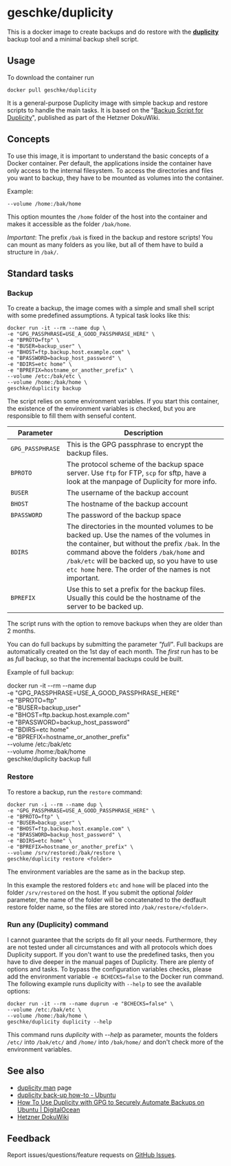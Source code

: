 # geschke/duplicity

This is a docker image to create backups and do restore with the **[duplicity](http://duplicity.nongnu.org/)** backup tool and a minimal backup shell script.

## Usage

To download the container run

    docker pull geschke/duplicity

It is a general-purpose Duplicity image with simple backup and restore scripts to handle the main tasks. It is based on the "[Backup Script for Duplicity](https://wiki.hetzner.de/index.php/Duplicity_Script/en)", published as part of the Hetzner DokuWiki.

## Concepts

To use this image, it is important to understand the basic concepts of a Docker container. Per default, the applications inside the container have only access to the internal filesystem.
To access the directories and files you want to backup, they have to be mounted as volumes into the container.

Example:

    --volume /home:/bak/home

This option mountes the `/home` folder of the host into the container and makes it accessible as the folder `/bak/home`.

*Important*: The prefix `/bak` is fixed in the backup and restore scripts! You can mount as many folders as you like, but all of them have to build a structure in `/bak/`.


## Standard tasks



### Backup

To create a backup, the image comes with a simple and small shell script with some predefined assumptions. A typical task looks like this:

    docker run -it --rm --name dup \
    -e "GPG_PASSPHRASE=USE_A_GOOD_PASSPHRASE_HERE" \
    -e "BPROTO=ftp" \
    -e "BUSER=backup_user" \
    -e "BHOST=ftp.backup.host.example.com" \
    -e "BPASSWORD=backup_host_password" \
    -e "BDIRS=etc home" \
    -e "BPREFIX=hostname_or_another_prefix" \
    --volume /etc:/bak/etc \
    --volume /home:/bak/home \
    geschke/duplicity backup

The script relies on some environment variables. If you start this container, the existence of the environment variables is checked, but you are responsible to fill them with senseful content.

| Parameter | Description |
|-----------|-------------|
| `GPG_PASSPHRASE` | This is the GPG passphrase to encrypt the backup files. |
| `BPROTO` | The protocol scheme of the backup space server. Use `ftp` for FTP, `scp` for sftp, have a look at the manpage of Duplicity for more info. |
| `BUSER` | The username of the backup account |
| `BHOST` | The hostname of the backup account |
| `BPASSWORD` | The password of the backup space |
| `BDIRS` | The directories in the mounted volumes to be backed up. Use the names of the volumes in the container, but without the prefix `/bak`. In the command above the folders `/bak/home` and `/bak/etc` will be backed up, so you have to use `etc home` here. The order of the names is not important. |
| `BPREFIX` | Use this to set a prefix for the backup files. Usually this could be the hostname of the server to be backed up. |

The script runs with the option to remove backups when they are older than 2 months.

You can do full backups by submitting the parameter *"full"*. Full backups are automatically created on the 1st day of each month. The *first* run has to be as *full* backup, so that the incremental backups could be built.

Example of full backup:

  docker run -it --rm --name dup \
    -e "GPG_PASSPHRASE=USE_A_GOOD_PASSPHRASE_HERE" \
    -e "BPROTO=ftp" \
    -e "BUSER=backup_user" \
    -e "BHOST=ftp.backup.host.example.com" \
    -e "BPASSWORD=backup_host_password" \
    -e "BDIRS=etc home" \
    -e "BPREFIX=hostname_or_another_prefix" \
    --volume /etc:/bak/etc \
    --volume /home:/bak/home \
    geschke/duplicity backup full


### Restore


To restore a backup, run the `restore` command:

    docker run -i --rm --name dup \
    -e "GPG_PASSPHRASE=USE_A_GOOD_PASSPHRASE_HERE" \
    -e "BPROTO=ftp" \
    -e "BUSER=backup_user" \
    -e "BHOST=ftp.backup.host.example.com" \
    -e "BPASSWORD=backup_host_password" \
    -e "BDIRS=etc home" \
    -e "BPREFIX=hostname_or_another_prefix" \
    --volume /srv/restored:/bak/restore \
    geschke/duplicity restore <folder>

The environment variables are the same as in the backup step.

In this example the restored folders `etc` and `home` will be placed into the folder `/srv/restored` on the host.
If you submit the optional *folder* parameter, the name of the folder will be concatenated to the dedfault restore folder name, so the files are stored into `/bak/restore/<folder>`.



### Run any (Duplicity) command

I cannot guarantee that the scripts do fit all your needs. Furthermore, they are not tested under all circumstances and with all protocols which does Duplicity support.
If you don't want to use the predefined tasks, then you have to dive deeper in the manual pages of Duplicity. There are plenty of options and tasks. To bypass the configuration variables checks, please add the environment variable `-e BCHECKS=false` to the Docker run command. The following example runs duplicity with `--help` to see the available options:

    docker run -it --rm --name duprun -e "BCHECKS=false" \
    --volume /etc:/bak/etc \
    --volume /home:/bak/home \
    geschke/duplicity duplicity --help

This command runs *duplicity* with *--help* as parameter, mounts the folders `/etc/` into `/bak/etc/` and `/home/` into `/bak/home/` and don't check more of the environment variables.



## See also

  * [duplicity man](http://duplicity.nongnu.org/duplicity.1.html) page
  * [duplicity back-up how-to - Ubuntu](https://help.ubuntu.com/community/DuplicityBackupHowto)
  * [How To Use Duplicity with GPG to Securely Automate Backups on Ubuntu | DigitalOcean](https://www.digitalocean.com/community/tutorials/how-to-use-duplicity-with-gpg-to-securely-automate-backups-on-ubuntu)
  * [Hetzner DokuWiki](https://wiki.hetzner.de/index.php/Hauptseite/en)


## Feedback

Report issues/questions/feature requests on [GitHub Issues](https://github.com/geschke/docker-duplicity/issues).